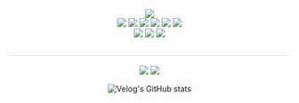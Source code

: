 <div align=center>
	<img src="https://capsule-render.vercel.app/api?type=waving&color=0:99f8ff,100:e0faff&height=180&text=☁Yujin's%20github☁&animation=fadeIn&fontColor=000000&fontSize=60" />
  
  <div style="margin: 0 auto; text-align: center;" align= "center">
    <img src="https://img.shields.io/badge/TypeScript-007ACC?style=for-the-badge&logo=typescript&logoColor=white">
    <img src="https://img.shields.io/badge/Javascript-F7DF1E?style=for-the-badge&logo=Javascript&logoColor=white">	  
    <img src="https://img.shields.io/badge/React-61DAFB?style=for-the-badge&logo=React&logoColor=white">
    <img src="https://img.shields.io/badge/React_Native-20232A?style=for-the-badge&logo=react&logoColor=61DAFB">	  
    <img src="https://img.shields.io/badge/Python-3776AB?style=for-the-badge&logo=Python&logoColor=white">
    <img src="https://img.shields.io/badge/Node.js-20232A?style=for-the-badge&logo=node.js&logoColor=61DAFB">
  </br>
    <img src="https://img.shields.io/badge/Github-181717?style=for-the-badge&logo=Github&logoColor=white">
    <img src="https://img.shields.io/badge/Notion-000000?style=for-the-badge&logo=Notion&logoColor=white">
    <img src="https://img.shields.io/badge/Slack-4A154B?style=for-the-badge&logo=Slack&logoColor=white">
  </div>
  
  <h2 style="border-bottom: 1px solid #d8dee4; color: #282d33;"></h2>
  <img src="https://github-readme-stats.vercel.app/api/top-langs/?username=siawase17&layout=compact">
  <img src="https://github-readme-stats.vercel.app/api?username=siawase17&show_icons=true">
  
  ![Velog's GitHub stats](https://velog-readme-stats.vercel.app/api?name=qkrdbw)
</div>
    
